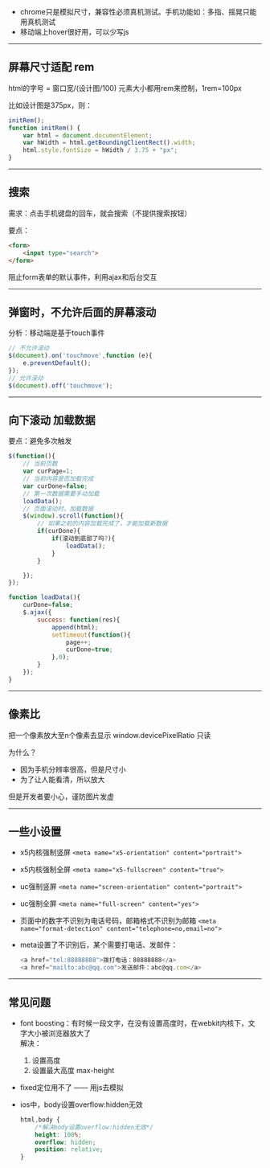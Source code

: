 
- chrome只是模拟尺寸，兼容性必须真机测试。手机功能如：多指、摇晃只能用真机测试
- 移动端上hover很好用，可以少写js



---



## 屏幕尺寸适配 rem
html的字号 = 窗口宽/(设计图/100)
元素大小都用rem来控制，1rem=100px

比如设计图是375px，则：
```js
initRem();
function initRem() {
	var html = document.documentElement;
	var hWidth = html.getBoundingClientRect().width;
	html.style.fontSize = hWidth / 3.75 + "px";
}
```



---



## 搜索
需求：点击手机键盘的回车，就会搜索（不提供搜索按钮）

要点：
```html
<form>
	<input type="search">
</form>
```
阻止form表单的默认事件，利用ajax和后台交互




---




## 弹窗时，不允许后面的屏幕滚动


分析：移动端是基于touch事件
```js	
// 不允许滚动
$(document).on('touchmove',function (e){
	e.preventDefault();
});
// 允许滚动
$(document).off('touchmove');
```




---






## 向下滚动 加载数据
要点：避免多次触发
```js
$(function(){
	// 当前页数
	var curPage=1;
	// 当前内容是否加载完成
	var curDone=false;
	// 第一次数据需要手动加载
	loadData();
	// 页面滚动时，加载数据
	$(window).scroll(function(){
		// 如果之前的内容加载完成了，才能加载新数据
		if(curDone){
			if(滚动到底部了吗?){				
				loadData();
			}
		}

	});
});

function loadData(){
	curDone=false;
	$.ajax({
		success: function(res){
			append(html);
			setTimeout(function(){
				page++;
				curDone=true;
			},0);
		}
	});
}
```



---



## 像素比
把一个像素放大至n个像素去显示
window.devicePixelRatio 只读

为什么？
- 因为手机分辨率很高，但是尺寸小
- 为了让人能看清，所以放大

但是开发者要小心，谨防图片发虚



---




## 一些小设置
- x5内核强制竖屏 `<meta name="x5-orientation" content="portrait">`

- x5内核强制全屏 `<meta name="x5-fullscreen" content="true">`

- uc强制竖屏 `<meta name="screen-orientation" content="portrait">`

- uc强制全屏 `<meta name="full-screen" content="yes">`

- 页面中的数字不识别为电话号码，邮箱格式不识别为邮箱 `<meta name="format-detection" content="telephone=no,email=no">`

- meta设置了不识别后，某个需要打电话、发邮件：
	```js
	<a href="tel:88888888">拨打电话：88888888</a>
	<a href="mailto:abc@qq.com">发送邮件：abc@qq.com</a>
	```


---




## 常见问题
- font boosting：有时候一段文字，在没有设置高度时，在webkit内核下，文字大小被浏览器放大了  
  解决：
  	1. 设置高度
	1. 设置最大高度 max-height

- fixed定位用不了 —— 用js去模拟

- ios中，body设置overflow:hidden无效
	```css
	html,body {
		/*解决body设置overflow:hidden无效*/
		height: 100%;
		overflow: hidden;
		position: relative;
	}
	```